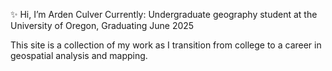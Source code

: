 ✨ Hi, I’m Arden Culver
Currently: Undergraduate geography student at the University of Oregon, Graduating June 2025

This site is a collection of my work as I transition from college to a career in geospatial analysis and mapping. 

